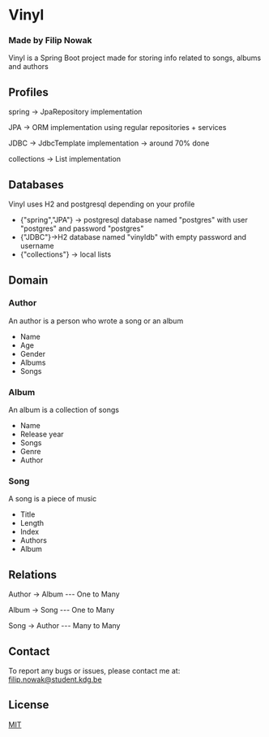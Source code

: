 # Vinyl

### Made by Filip Nowak

Vinyl is a Spring Boot project made for storing info related to songs, albums and authors

## Profiles

spring -> JpaRepository implementation

JPA -> ORM implementation using regular repositories + services

JDBC -> JdbcTemplate implementation -> around 70% done

collections -> List implementation

## Databases

Vinyl uses H2 and postgresql depending on your profile

- {"spring","JPA"} -> postgresql database named "postgres" with user "postgres" and password "postgres"
- {"JDBC"}->H2 database named "vinyldb" with empty password and username
- {"collections"} -> local lists

## Domain

### Author

An author is a person who wrote a song or an album

- Name
- Age
- Gender
- Albums
- Songs

### Album

An album is a collection of songs

- Name
- Release year
- Songs
- Genre
- Author

### Song

A song is a piece of music

- Title
- Length
- Index
- Authors
- Album

## Relations

Author -> Album --- One to Many

Album -> Song --- One to Many

Song -> Author --- Many to Many

## Contact

To report any bugs or issues, please contact me at: filip.nowak@student.kdg.be

## License

[MIT](https://choosealicense.com/licenses/mit/)